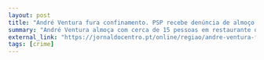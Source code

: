 ```yaml
---
layout: post
title: "André Ventura fura confinamento. PSP recebe denúncia de almoço em restaurante de Viseu"
summary: "André Ventura almoça com cerca de 15 pessoas em restaurante que só podia estar aberto para take-away"
external_link: "https://jornaldocentro.pt/online/regiao/andre-ventura-fura-confinamento-psp-recebe-denuncia-de-almoco-em-restaurante-de-viseu?fbclid=IwAR07L2FMXjKN2DkOnoWgp174VpoprUOs2fBva7Xd9EnwlY94jfINgrTD844"
tags: [crime]
---
```

